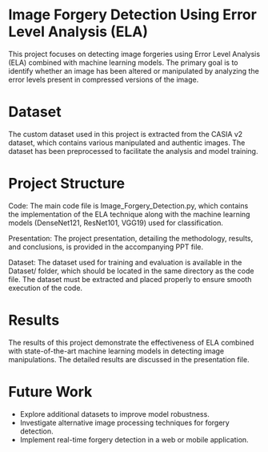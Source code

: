 # Image Forgery Detection Using Error Level Analysis (ELA)

This project focuses on detecting image forgeries using Error Level Analysis (ELA) combined with machine learning models. The primary goal is to identify whether an image has been altered or manipulated by analyzing the error levels present in compressed versions of the image.

# Dataset
The custom dataset used in this project is extracted from the CASIA v2 dataset, which contains various manipulated and authentic images. The dataset has been preprocessed to facilitate the analysis and model training.

# Project Structure
Code: The main code file is Image_Forgery_Detection.py, which contains the implementation of the ELA technique along with the machine learning models (DenseNet121, ResNet101, VGG19) used for classification.

Presentation: The project presentation, detailing the methodology, results, and conclusions, is provided in the accompanying PPT file.

Dataset: The dataset used for training and evaluation is available in the Dataset/ folder, which should be located in the same directory as the code file. The dataset must be extracted and placed properly to ensure smooth execution of the code.

# Results
The results of this project demonstrate the effectiveness of ELA combined with state-of-the-art machine learning models in detecting image manipulations. The detailed results are discussed in the presentation file.

# Future Work
* Explore additional datasets to improve model robustness.
* Investigate alternative image processing techniques for forgery detection.
* Implement real-time forgery detection in a web or mobile application.
